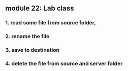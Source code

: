  
## module 22: Lab class
### 1. read some file from source folder,
### 2. rename the file
### 3. save to destination
### 4. delete the file from source and server folder
